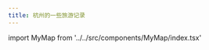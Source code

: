 ```yaml
---
title: 杭州的一些旅游记录
---
```


import MyMap from '../../src/components/MyMap/index.tsx'

<MyMap 
    latitude={120.153576}
    longitude={30.287459}
    zoom={10}
/>